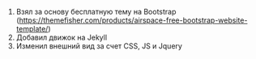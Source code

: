1. Взял за основу бесплатную тему на Bootstrap (https://themefisher.com/products/airspace-free-bootstrap-website-template/)
2. Добавил движок на Jekyll
3. Изменил внешний вид за счет CSS, JS и Jquery

